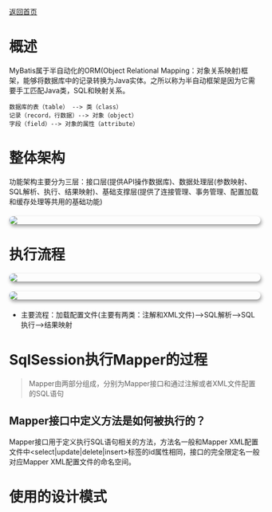 <p> <a href="../README.md">返回首页</a></p>

# 概述
MyBatis属于半自动化的ORM(Object Relational Mapping：对象关系映射)框架，能够将数据库中的记录转换为Java实体。之所以称为半自动框架是因为它需要手工匹配Java类，SQL和映射关系。
```text
数据库的表（table） --> 类（class）
记录（record，行数据）--> 对象（object）
字段（field）--> 对象的属性（attribute）
```
# 整体架构
功能架构主要分为三层：接口层(提供API操作数据库)、数据处理层(参数映射、SQL解析、执行、结果映射)、基础支撑层(提供了连接管理、事务管理、配置加载和缓存处理等共用的基础功能)
<img src="https://p6-juejin.byteimg.com/tos-cn-i-k3u1fbpfcp/23baa2bdb0c14ea0872610c1861120dc~tplv-k3u1fbpfcp-watermark.image" style="width: auto;
    max-width: 100%;
    border-radius: 12px;
    display: block;
    margin: 20px auto;
    object-fit: contain;
    box-shadow: 2px 4px 7px #999;">
# 执行流程
<img src="https://p6-juejin.byteimg.com/tos-cn-i-k3u1fbpfcp/80807c63e2634462a813647419b44328~tplv-k3u1fbpfcp-watermark.image" style="width: auto;
    max-width: 100%;
    border-radius: 12px;
    display: block;
    margin: 20px auto;
    object-fit: contain;
    box-shadow: 2px 4px 7px #999;">
<img src="https://p1-juejin.byteimg.com/tos-cn-i-k3u1fbpfcp/ddc80b4046804e7facbffb3bb0a61fb6~tplv-k3u1fbpfcp-watermark.image" style="width: auto;
    max-width: 100%;
    border-radius: 12px;
    display: block;
    margin: 20px auto;
    object-fit: contain;
    box-shadow: 2px 4px 7px #999;">
- 主要流程：加载配置文件(主要有两类：注解和XML文件)-->SQL解析-->SQL执行-->结果映射
# SqlSession执行Mapper的过程
> Mapper由两部分组成，分别为Mapper接口和通过注解或者XML文件配置的SQL语句

## Mapper接口中定义方法是如何被执行的？
Mapper接口用于定义执行SQL语句相关的方法，方法名一般和Mapper XML配置文件中<select|update|delete|insert>标签的id属性相同，接口的完全限定名一般对应Mapper XML配置文件的命名空间。

# 使用的设计模式